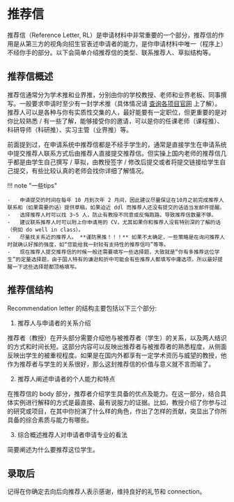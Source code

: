 # 推荐信

推荐信（Reference Letter, RL）是申请材料中非常重要的一个部分，推荐信的作用是从第三方的视角向招生官表述申请者的能力，是你申请材料中唯一（程序上）不经你手的部分。以下会简单介绍推荐信的类型、联系推荐人、草拟结构等。

## 推荐信概述

推荐信通常分为学术推和业界推，分别由你的学校教授、老师和业界老板、同事撰写。一般要求申请时至少有一封学术推（具体情况请 [查询各项目官网](../../preface/location/) 上了解）。推荐人可以是各种与你有实质性交集的人，最好能要有一定职位，但更重要的是对你比较熟悉 / 有一些了解，能够接受你的邀请，可以是你的任课老师（课程推）、科研导师（科研推）、实习主管（业界推）等。

前面提到过，在申请系统中推荐信都是不经手学生的，通常是直接学生在申请系统中提交推荐人联系方式后由推荐人直接提交推荐信。但实操上国内老师的推荐信几乎都是由学生自己撰写 / 草拟，由教授签字 / 修改后提交或者将提交链接给学生自己提交，有些比较认真的老师会找你详细了解情况。

!!! note "一些tips"

    -   申请提交的时间在每年 10 月到次年 2 月间，因此建议尽量保证在10月之前完成推荐人联系和（如果需要的话）提供草稿，如果迫近 ddl 而推荐人还没有提交的话适当发邮件提醒。
    -   选择推荐人时可以找 3~5 人，防止有教授不同意或反悔跑路，导致推荐信数量不够。
    -   建议联系推荐人时可以附上你申请用的 CV，尤其如果你和推荐人没有特别深的了解的话（例如 do well in class）。
    -   尽量找关系近的推荐人。 **谨防黑推！！！** 如果不太确定，一些策略是在询问推荐人时就确认好推的强度，如“您能给我一封较有支持性的推荐信吗”等等。
    -   现在推荐人提交推荐信的时候一般还需要填写一些选择题，大致就是“你有多推荐这位学生”的定量选择题，由于国人特有的谦逊和折中可能会有些推荐人都填写中庸选项，所以最好提醒一下这些选择题都顶格填写。
    

## 推荐信结构

Recommendation letter 的结构主要包括以下三个部分:

1. 推荐人与申请者的关系介绍

推荐者（教授）在开头部分需要介绍他与被推荐者（学生）的关系，以及两人结识的方式和时间长短。这部分内容可以反映出推荐者与被推荐者的熟悉程度，从侧面反映出学生的被重视程度。如果是在国内外都享有一定学术资历与威望的教授，他作为推荐者与学生的关系很好，那么这封推荐信的价值与意义就不言而喻了。

2. 推荐人阐述申请者的个人能力和特点

在推荐信的 body 部分，推荐者介绍学生具备的优点及能力。在这一部分，结合具体实例进行解释的方式是最直接、最有说服力的证据。比如，教授介绍了你参与过的研究或项目，在其中你扮演了什么样的角色，作出了怎样的贡献，突显出了你所具备的综合素质与能力有哪些。

3. 综合概述推荐人对申请者申请专业的看法

简要阐述为什么要推荐这位学生。

## 录取后

记得在你确定去向后向推荐人表示感谢，维持良好的礼节和 connection。





